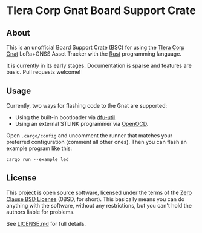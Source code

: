 # Tlera Corp Gnat Board Support Crate

## About

This is an unofficial Board Support Crate (BSC) for using the [Tlera Corp Gnat] LoRa+GNSS Asset Tracker with the [Rust] programming language.

It is currently in its early stages. Documentation is sparse and features are basic. Pull requests welcome!

[Tlera Corp Gnat]: https://www.tindie.com/products/TleraCorp/gnat-loragnss-asset-tracker/
[Rust]: https://www.rust-lang.org/


## Usage

Currently, two ways for flashing code to the Gnat are supported:
- Using the built-in bootloader via [dfu-util].
- Using an external STLINK programmer via [OpenOCD].

Open `.cargo/config` and uncomment the runner that matches your preferred configuration (comment all other ones). Then you can flash an example program like this:

```
cargo run --example led
```

[dfu-util]: http://dfu-util.sourceforge.net/
[OpenOCD]: http://openocd.org/


## License

This project is open source software, licensed under the terms of the [Zero Clause BSD License][] (0BSD, for short). This basically means you can do anything with the software, without any restrictions, but you can't hold the authors liable for problems.

See [LICENSE.md] for full details.

[Zero Clause BSD License]: https://opensource.org/licenses/0BSD
[LICENSE.md]: https://github.com/braun-embedded/rust-gnat/blob/master/LICENSE.md

